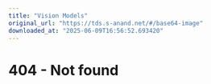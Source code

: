 ```yaml
---
title: "Vision Models"
original_url: "https://tds.s-anand.net/#/base64-image"
downloaded_at: "2025-06-09T16:56:52.693420"
---
```


404 - Not found
===============